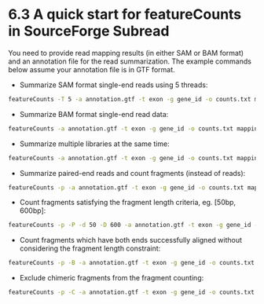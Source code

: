 # 6.3 A quick start for featureCounts in SourceForge Subread

You need to provide read mapping results (in either SAM or BAM format) and an annotation
file for the read summarization. The example commands below assume your annotation file
is in GTF format.

* Summarize SAM format single-end reads using 5 threads:  

```sh
featureCounts -T 5 -a annotation.gtf -t exon -g gene_id -o counts.txt mapping_results_SE.sam
```

* Summarize BAM format single-end read data:  

```sh
featureCounts -a annotation.gtf -t exon -g gene_id -o counts.txt mapping_results_SE.bam
```

* Summarize multiple libraries at the same time:

```sh
featureCounts -a annotation.gtf -t exon -g gene_id -o counts.txt mapping_results1.bam mapping_results2.bam
```

* Summarize paired-end reads and count fragments (instead of reads):

```sh
featureCounts -p -a annotation.gtf -t exon -g gene_id -o counts.txt mapping_results_PE.bam
```

* Count fragments satisfying the fragment length criteria, eg. [50bp, 600bp]:

```sh
featureCounts -p -P -d 50 -D 600 -a annotation.gtf -t exon -g gene_id -o counts.txt mapping_results_PE.bam
```

* Count fragments which have both ends successfully aligned without considering the fragment length constraint:

```sh
featureCounts -p -B -a annotation.gtf -t exon -g gene_id -o counts.txt mapping_results_PE.bam
```

* Exclude chimeric fragments from the fragment counting:

```sh
featureCounts -p -C -a annotation.gtf -t exon -g gene_id -o counts.txt mapping_results_PE.bam
```

